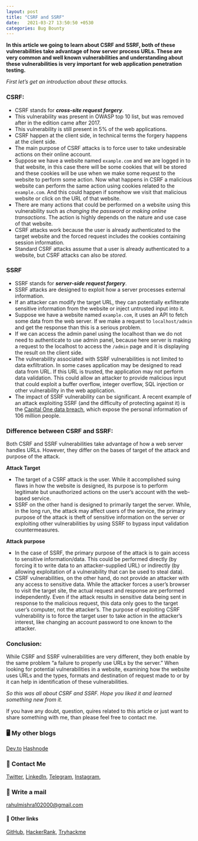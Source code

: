 ```yaml
---
layout: post
title: "CSRF and SSRF"
date:   2021-03-27 13:50:50 +0530
categories: Bug Bounty
---
```

**In this article we going to learn about CSRF and SSRF, both of these vulnerabilities take advantage of how server process URLs. These are very common and well known vulnerabilities and understanding about these vulnerabilities is very important for web application penetration testing.** 

*First let’s get an introduction about these attacks.*

### CSRF: 
- CSRF stands for ***cross-site request forgery***.
- This vulnerability was present in OWASP top 10 list, but was removed after in the edition came after 2017.
- This vulnerability is still present in 5% of the web applications.
- CSRF happen at the client side, in technical terms the forgery happens at the client side.
- The main purpose of CSRF attacks is to force user to take undesirable actions on their online account.
- Suppose we have a website named `example.com` and we are logged in to that website, in this case there will be some cookies that will be stored and these cookies will be use when we make some request to the website to perform some action. Now what happens in CSRF a malicious website can perform the same action using cookies related to the `example.com`. And this could happen if somehow we visit that malicious website or click on the URL of that website.
- There are many actions that could be performed on a website using this vulnerability such as *changing the password* or *making online transactions*. The action is highly depends on the nature and use case of that website.
- CSRF attacks work because the user is already authenticated to the target website and the forced request includes the cookies containing session information.
- Standard CSRF attacks assume that a user is already authenticated to a website, but CSRF attacks can also be *stored.*

### SSRF
- SSRF stands for ***server-side request forgery***.
- SSRF attacks are designed to exploit how a server processes external information.
- If an attacker can modify the target URL, they can potentially exfilterate sensitive information from the website or inject untrusted input into it.
- Suppose we have a website named `example.com`, it uses an API to fetch some data from the web server. If we make a request to `localhost/admin` and get the response than this is a serious problem.
- If we can access the admin panel using the localhost than we do not need to authenticate to use admin panel, because here server is making a request to the localhost to access the `/admin` page and it is displaying the result on the client side.
- The vulnerability associated with SSRF vulnerabilities is not limited to data exfiltration. In some cases application may be designed to read data from URL. If this URL is trusted, the application may not perform data validation. This could allow an attacker to provide malicious input that could exploit a buffer overflow, integer overflow, SQL injection or other vulnerability in the web application. 
- The impact of SSRF vulnerability can be significant. A recent example of an attack exploiting SSRF (and the difficulty of protecting against it) is the [Capital One data breach](https://www.americanbanker.com/news/capital-one-to-pay-80m-in-connection-with-massive-data-breach#:~:text=The%20hack%20compromised%20personal%20data,were%2080%2C000%20bank%20account%20numbers.), which expose the personal information of 106 million people.

### Difference between CSRF and SSRF: 
Both CSRF and SSRF vulnerabilities take advantage of how a web server handles URLs. However, they differ on the bases of target of the attack and purpose of the attack.

**Attack Target**
- The target of a CSRF attack is the user. While it accomplished suing flaws in how the website is designed, its purpose is to perform legitimate but unauthorized actions on the user’s account with the web-based service.
- SSRF on the other hand is designed to primarily target the server. While, in the long run, the attack may affect users of the service, the primary purpose of the attack is theft of sensitive information on the server or exploiting other vulnerabilities by using SSRF to bypass input validation countermeasures.

**Attack purpose**
- In the case of SSRF, the primary purpose of the attack is to gain access to sensitive information/data. This could be performed directly (by forcing it to write data to an attacker-supplied URL) or indirectly (by allowing exploitation of a vulnerability that can be used to steal data).
- CSRF vulnerabilities, on the other hand, do not provide an attacker with any access to sensitive data. While the attacker forces a user’s browser to visit the target site, the actual request and response are performed independently. Even if the attack results in sensitive data being sent in response to the malicious request, this data only goes to the target user’s computer, not the attacker’s. The purpose of exploiting CSRF vulnerability is to force the target user to take action in the attacker’s interest, like changing an account password to one known to the attacker. 

### Conclusion: 
While CSRF and SSRF vulnerabilities are very different, they both enable by the same problem “a failure to properly use URLs by the server.” When looking for potential vulnerabilities in a website, examining how the website uses URLs and the types, formats and destination of request made to or by it can help in identification of these vulnerabilities.

*So this was all about CSRF and SSRF. Hope you liked it and learned something new from it.*

If you have any doubt, question, quires related to this article or just want to share something with me, than please feel free to contact me.

### 🖥 My other blogs
[Dev.to](https://dev.to/rahulmishra05)
[Hashnode](https://hashnode.com/@programmingport)

### 📱 Contact Me

[Twitter](https://twitter.com/r_mishra10),
[LinkedIn](https://www.linkedin.com/in/rahul-mishra-66210b185),
[Telegram](https://t.me/rahul_mishra10),
[Instagram](https://www.instagram.com/rahul_mishra10/?hl=en),

### 📧 Write a mail
<rahulmishra102000@gmail.com>

#### 🚀 Other links

[GitHub](https://github.com/rahulMishra05),
[HackerRank](https://www.hackerrank.com/rahulmishra10201),
[Tryhackme](https://tryhackme.com/p/rahulMishra05)